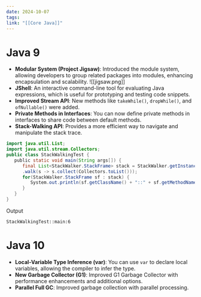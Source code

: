 ```yaml
---
date: 2024-10-07
tags: 
link: "[[Core Java]]"
---
```


# Java 9

- **Modular System (Project Jigsaw)**: Introduced the module system, allowing developers to group related packages into modules, enhancing encapsulation and scalability.
![[jigsaw.png]]
- **JShell**: An interactive command-line tool for evaluating Java expressions, which is useful for prototyping and testing code snippets.
- **Improved Stream API**: New methods like `takeWhile()`, `dropWhile()`, and `ofNullable()` were added.
- **Private Methods in Interfaces**: You can now define private methods in interfaces to share code between default methods.
- **Stack-Walking API**: Provides a more efficient way to navigate and manipulate the stack trace.
```java
import java.util.List;
import java.util.stream.Collectors;
public class StackWalkingTest {
   public static void main(String args[]) {
      final List<StackWalker.StackFrame> stack = StackWalker.getInstance()
      .walk(s -> s.collect(Collectors.toList()));
      for(StackWalker.StackFrame sf : stack) {
         System.out.println(sf.getClassName() + "::" + sf.getMethodName() + ":" + sf.getLineNumber());
      }
   }
}
```
Output
```terminal
StackWalkingTest::main:6
```


# Java 10

- **Local-Variable Type Inference (var)**: You can use `var` to declare local variables, allowing the compiler to infer the type.
- **New Garbage Collector (G1)**: Improved G1 Garbage Collector with performance enhancements and additional options.
- **Parallel Full GC**: Improved garbage collection with parallel processing.